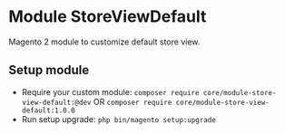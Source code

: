 # Module StoreViewDefault

Magento 2 module to customize default store view.

## Setup module

- Require your custom module: `composer require core/module-store-view-default:@dev` OR `composer require core/module-store-view-default:1.0.0`
- Run setup upgrade: `php bin/magento setup:upgrade`
